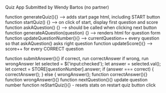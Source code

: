Quiz App 
Submitted by Wendy Bartos (no partner)

function generateQuiz(){} --> adds start page html, including START button
function startQuiz() {}  --> on click of start, display first question and score
    function askAQuestion() {} --> should be called when clicking next button
        function generateAQuestion(question) {} --> renders html for question form
function updateQuestionNumber(){} --> currentQuestion++ every question so that askAQuestion() asks right question
function updateScore(){} --> score++ for every CORRECT question

function submitAnswer(){} 
    if correct, run correctAnswer
    if wrong, run wrongAnswer
     let selected = $('input:checked');
    let answer = selected.val();
    let correct = STORE[questionNumber].answer;
    if (answer === correct) {
      correctAnswer();
    } else {
      wrongAnswer();
function correctAnswer(){}
function wrongAnswer(){}
function nextQuestion(){}
    update question number
function reStartQuiz(){} - resets stats on restart quiz button click 